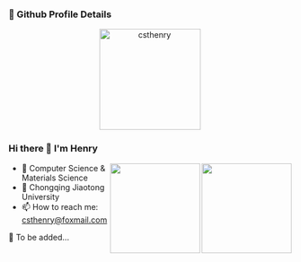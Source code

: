 ### 🔎 Github Profile Details

<p align="center"><img height="180em" src="https://github-profile-summary-cards.vercel.app/api/cards/profile-details?username=csthenry&theme=github" alt="csthenry" align = "center"/></p>

### Hi there 👋 I'm Henry

<img align="right" height="160em" src="https://github-profile-summary-cards.vercel.app/api/cards/repos-per-language?username=csthenry&theme=github" />
<img align="right" height="160em" src="https://github-profile-summary-cards.vercel.app/api/cards/most-commit-language?username=csthenry&theme=github" />

- 🔭 Computer Science & Materials Science
- 🏫 Chongqing Jiaotong University
- 📫 How to reach me: csthenry@foxmail.com

🔗 To be added...


<!--
**CSTHenry/CSTHenry** is a ✨ _special_ ✨ repository because its `README.md` (this file) appears on your GitHub profile.

Here are some ideas to get you started:

- 🔭 I’m currently working on ...
- 🌱 I’m currently learning ...
- 👯 I’m looking to collaborate on ...
- 🤔 I’m looking for help with ...
- 💬 Ask me about ...
- 📫 How to reach me: ...
- 😄 Pronouns: ...
- ⚡ Fun fact: ...
-->
